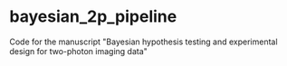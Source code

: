 # bayesian_2p_pipeline
Code for the manuscript "Bayesian hypothesis testing and experimental design for two-photon imaging data"
